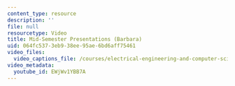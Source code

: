 ```yaml
---
content_type: resource
description: ''
file: null
resourcetype: Video
title: Mid-Semester Presentations (Barbara)
uid: 064fc537-3eb9-38ee-95ae-6bd6aff75461
video_files:
  video_captions_file: /courses/electrical-engineering-and-computer-science/6-811-principles-and-practice-of-assistive-technology-fall-2014/presentations/copy5_of_mid-semester-presentations2/EWjWv1YBB7A.vtt
video_metadata:
  youtube_id: EWjWv1YBB7A
---
```


